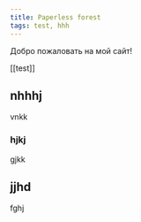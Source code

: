 ```yaml
---
title: Paperless forest
tags: test, hhh
---
```


Добро пожаловать на мой сайт!

[[test]]

## nhhhj

vnkk

### hjkj

gjkk

## jjhd

fghj
